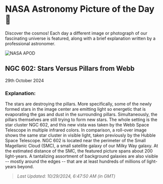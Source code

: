 
  # NASA Astronomy Picture of the Day 🌌

  Discover the cosmos! Each day a different image or photograph of our fascinating universe is featured, along with a brief explanation written by a professional astronomer.

![NASA APOD](https://apod.nasa.gov/apod/image/2410/NGC602_Webb_5863.jpg)

## NGC 602: Stars Versus Pillars from Webb

29th October 2024

### Explanation: 

The stars are destroying the pillars. More specifically, some of the newly formed stars in the image center are emitting light so energetic that is evaporating the gas and dust in the surrounding pillars. Simultaneously, the pillars themselves are still trying to form new stars. The whole setting is the star cluster NGC 602, and this new vista was taken by the Webb Space Telescope in multiple infrared colors. In comparison, a roll-over image shows the same star cluster in visible light, taken previously by the Hubble Space Telescope. NGC 602 is located near the perimeter of the Small Magellanic Cloud (SMC), a small satellite galaxy of our Milky Way galaxy.  At the estimated distance of the SMC, the featured picture spans about 200 light-years. A tantalizing assortment of background galaxies are also visible -- mostly around the edges -- that are at least hundreds of millions of light-years beyond.

> _Last Updated: 10/29/2024, 6:47:50 AM (in GMT)_
